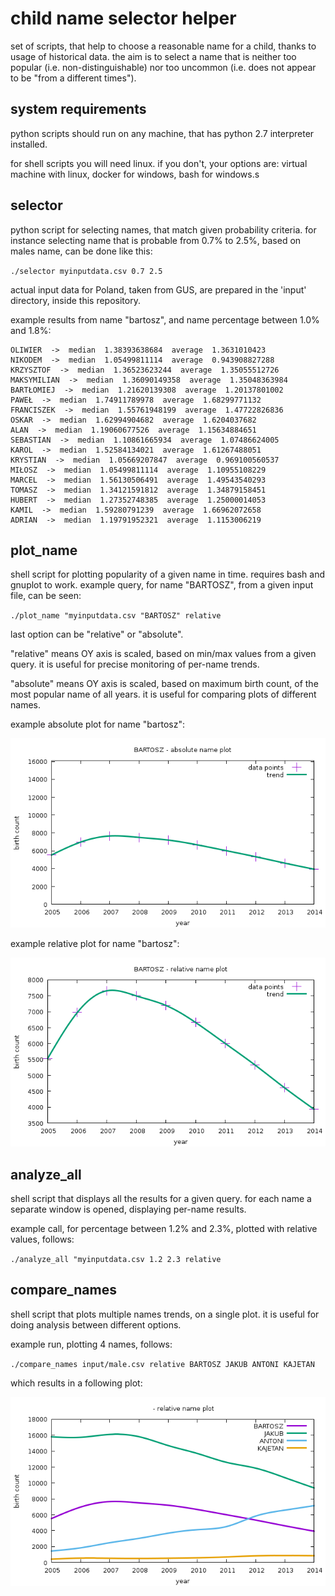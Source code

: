 <meta http-equiv='Content-Type' content='text/html; charset=utf-8' />

# child name selector helper

set of scripts, that help to choose a reasonable name for a child, thanks to usage of historical data.
the aim is to select a name that is neither too popular (i.e. non-distinguishable) nor too uncommon (i.e. does not appear to be "from a different times").


## system requirements

python scripts should run on any machine, that has python 2.7 interpreter installed.

for shell scripts you will need linux.
if you don't, your options are: virtual machine with linux, docker for windows, bash for windows.s


## selector

python script for selecting names, that match given probability criteria.
for instance selecting name that is probable from 0.7% to 2.5%, based on males name, can be done like this:

`./selector myinputdata.csv 0.7 2.5`

actual input data for Poland, taken from GUS, are prepared in the 'input' directory, inside this repository.

example results from name "bartosz", and name percentage between 1.0% and 1.8%:

    OLIWIER  ->  median  1.38393638684  average  1.3631010423
    NIKODEM  ->  median  1.05499811114  average  0.943908827288
    KRZYSZTOF  ->  median  1.36523623244  average  1.35055512726
    MAKSYMILIAN  ->  median  1.36090149358  average  1.35048363984
    BARTŁOMIEJ  ->  median  1.21620139308  average  1.20137801002
    PAWEŁ  ->  median  1.74911789978  average  1.68299771132
    FRANCISZEK  ->  median  1.55761948199  average  1.47722826836
    OSKAR  ->  median  1.62994904682  average  1.6204037682
    ALAN  ->  median  1.19060677526  average  1.15634884651
    SEBASTIAN  ->  median  1.10861665934  average  1.07486624005
    KAROL  ->  median  1.52584134021  average  1.61267488051
    KRYSTIAN  ->  median  1.05669207847  average  0.969100560537
    MIŁOSZ  ->  median  1.05499811114  average  1.10955108229
    MARCEL  ->  median  1.56130506491  average  1.49543540293
    TOMASZ  ->  median  1.34121591812  average  1.34879158451
    HUBERT  ->  median  1.27352748385  average  1.25000014053
    KAMIL  ->  median  1.59280791239  average  1.66962072658
    ADRIAN  ->  median  1.19791952321  average  1.1153006219


## plot_name

shell script for plotting popularity of a given name in time.
requires bash and gnuplot to work.
example query, for name "BARTOSZ", from a given input file, can be seen:

`./plot_name "myinputdata.csv "BARTOSZ" relative`

last option can be "relative" or "absolute".

"relative" means OY axis is scaled, based on min/max values from a given query.
it is useful for precise monitoring of per-name trends.

"absolute" means OY axis is scaled, based on maximum birth count, of the most popular name of all years.
it is useful for comparing plots of different names.

example absolute plot for name "bartosz":

![absolute plot](pic/bartosz_absolute.png)

example relative plot for name "bartosz":

![relative plot](pic/bartosz_relative.png)


## analyze_all

shell script that displays all the results for a given query.
for each name a separate window is opened, displaying per-name results.

example call, for percentage between 1.2% and 2.3%, plotted with relative values, follows:

`./analyze_all "myinputdata.csv 1.2 2.3 relative`


## compare_names

shell script that plots multiple names trends, on a single plot.
it is useful for doing analysis between different options.

example run, plotting 4 names, follows:

`./compare_names input/male.csv relative BARTOSZ JAKUB ANTONI KAJETAN`

which results in a following plot:

![name comparing plot](pic/name_comparison_example.png)
